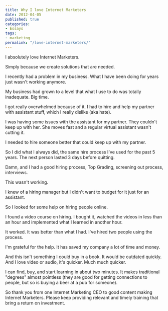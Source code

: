 ```yaml
---
title: Why I love Internet Marketers
date: 2012-04-05
published: true
categories:
- Essays
tags:
- marketing
permalink: "/love-internet-marketers/"
---
```

I absolutely love Internet Marketers.

Simply because we create solutions that are needed.

I recently had a problem in my business. What I have been doing for years just wasn't working anymore.

My business had grown to a level that what I use to do was totally inadequate. Big time.

I got really overwhelmed because of it. I had to hire and help my partner with assistant stuff, which I really dislike (aka hate).

I was having some issues with the assistant for my partner. They couldn't keep up with her. She moves fast and a regular virtual assistant wasn't cutting it.

I needed to hire someone better that could keep up with my partner.

So I did what I always did, the same hire process I've used for the past 5 years. The next person lasted 3 days before quitting.

Damn, and I had a good hiring process, Top Grading, screening out process, interviews.

This wasn't working.

I knew of a hiring manager but I didn't want to budget for it just for an assistant.

So I looked for some help on hiring people online.

I found a video course on hiring. I bought it, watched the videos in less than an hour and implemented what I learned in another hour.

It worked. It was better than what I had. I've hired two people using the process.

I'm grateful for the help. It has saved my company a lot of time and money.

And this isn't something I could buy in a book. It would be outdated quickly. And I love video or audio, it's quicker. Much much quicker.

I can find, buy, and start learning in about two minutes. It makes traditional "degrees" almost pointless (they are good for getting connections to people, but so is buying a beer at a pub for someone).

So thank you from one Internet Marketing CEO to good content making Internet Marketers. Please keep providing relevant and timely training that bring a return on investment.